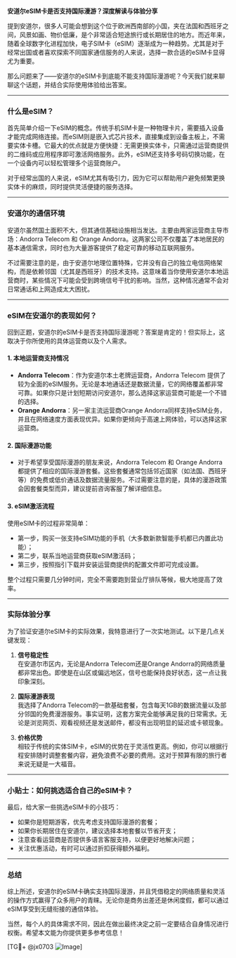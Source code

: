 **安道尔eSIM卡是否支持国际漫游？深度解读与体验分享**

提到安道尔，很多人可能会想到这个位于欧洲西南部的小国，夹在法国和西班牙之间，风景如画、物价低廉，是个非常适合短途旅行或长期居住的地方。而近年来，随着全球数字化进程加快，电子SIM卡（eSIM）逐渐成为一种趋势。尤其是对于经常出国或者喜欢探索不同国家通信服务的人来说，选择一款合适的eSIM卡显得尤为重要。

那么问题来了——安道尔的eSIM卡到底能不能支持国际漫游呢？今天我们就来聊聊这个话题，并结合实际使用体验给出答案。

---

### 什么是eSIM？

首先简单介绍一下eSIM的概念。传统手机SIM卡是一种物理卡片，需要插入设备才能完成网络连接。而eSIM则是嵌入式芯片技术，直接集成到设备主板上，不需要实体卡槽。它最大的优点就是方便快捷：无需更换实体卡，只需通过运营商提供的二维码或应用程序即可激活网络服务。此外，eSIM还支持多号码切换功能，在一个设备内可以轻松管理多个运营商账户。

对于经常出国的人来说，eSIM尤其有吸引力，因为它可以帮助用户避免频繁更换实体卡的麻烦，同时提供灵活便捷的服务选择。

---

### 安道尔的通信环境

安道尔虽然国土面积不大，但其通信基础设施相当发达。主要由两家运营商主导市场：Andorra Telecom 和 Orange Andorra。这两家公司不仅覆盖了本地居民的基本通信需求，同时也为大量游客提供了稳定可靠的移动互联网服务。

不过需要注意的是，由于安道尔地理位置特殊，它并没有自己的独立电信网络架构，而是依赖邻国（尤其是西班牙）的技术支持。这意味着当你使用安道尔本地运营商时，某些情况下可能会受到跨境信号干扰的影响。当然，这种情况通常不会对日常通话和上网造成太大困扰。

---

### eSIM在安道尔的表现如何？

回到正题，安道尔的eSIM卡是否支持国际漫游呢？答案是肯定的！但实际上，这取决于你所使用的具体运营商以及个人需求。

#### 1. **本地运营商支持情况**
   - **Andorra Telecom**：作为安道尔本土老牌运营商，Andorra Telecom 提供了较为全面的eSIM服务。无论是本地通话还是数据流量，它的网络覆盖都非常可靠。如果你只是计划短期访问安道尔，那么选择这家运营商可能是一个不错的选择。
   - **Orange Andorra**：另一家主流运营商Orange Andorra同样支持eSIM业务，并且在网络速度方面表现优异。如果你更倾向于高速上网体验，可以选择这家运营商。

#### 2. **国际漫游功能**
   - 对于希望享受国际漫游的朋友来说，Andorra Telecom 和 Orange Andorra 都提供了相应的国际漫游套餐。这些套餐通常包括邻近国家（如法国、西班牙等）的免费或低价通话及数据流量服务。不过需要注意的是，具体的漫游政策会因套餐类型而异，建议提前咨询客服了解详细信息。

#### 3. **eSIM激活流程**
   使用eSIM卡的过程非常简单：
   - 第一步，购买一张支持eSIM功能的手机（大多数新款智能手机都已内置此功能）；
   - 第二步，联系当地运营商获取eSIM激活码；
   - 第三步，按照指引下载并安装运营商提供的配置文件即可完成设置。

整个过程只需要几分钟时间，完全不需要跑到营业厅排队等候，极大地提高了效率。

---

### 实际体验分享

为了验证安道尔eSIM卡的实际效果，我特意进行了一次实地测试。以下是几点关键发现：

1. **信号稳定性**  
   在安道尔市区内，无论是Andorra Telecom还是Orange Andorra的网络质量都非常出色。即使是在山区或偏远地区，信号也能保持良好状态，这一点让我印象深刻。

2. **国际漫游表现**  
   我选择了Andorra Telecom的一款基础套餐，包含每天1GB的数据流量以及部分邻国的免费漫游服务。事实证明，这套方案完全能够满足我的日常需求。无论是浏览网页、观看视频还是发送邮件，都没有出现明显的延迟或卡顿现象。

3. **价格优势**  
   相较于传统的实体SIM卡，eSIM的优势在于灵活性更高。例如，你可以根据行程安排随时调整套餐内容，避免浪费不必要的费用。这对于预算有限的旅行者来说无疑是一大福音。

---

### 小贴士：如何挑选适合自己的eSIM卡？

最后，给大家一些挑选eSIM卡的小技巧：

- 如果你是短期游客，优先考虑支持国际漫游的套餐；
- 如果你长期居住在安道尔，建议选择本地套餐以节省开支；
- 注意查看运营商是否提供多语言客服支持，以便更好地解决问题；
- 关注优惠活动，有时可以通过折扣获得额外福利。

---

### 总结

综上所述，安道尔的eSIM卡确实支持国际漫游，并且凭借稳定的网络质量和灵活的操作方式赢得了众多用户的青睐。无论你是商务出差还是休闲度假，都可以通过eSIM享受到无缝衔接的通信体验。

当然，每个人的具体需求不同，因此在做出最终决定之前一定要结合自身情况进行权衡。希望本文能为你提供更多参考信息！

[TG💪+ @jx0703 ![Image](https://github.com/user-attachments/assets/dbca1d08-cadb-493c-b0ec-ad6f7a83f270)]